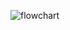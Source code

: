 ![flowchart](https://user-images.githubusercontent.com/94467725/143898790-aaeacd3f-40e1-4bdf-81a7-054744ee7516.PNG)